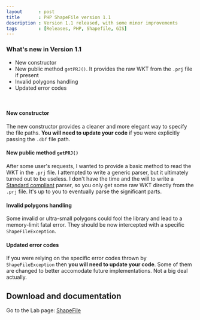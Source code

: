```yaml
---
layout      : post
title       : PHP ShapeFile version 1.1
description : Version 1.1 released, with some minor improvements
tags        : [Releases, PHP, Shapefile, GIS]
---
```



### What's new in Version 1.1

* New constructor
* New public method `getPRJ()`. It provides the raw WKT from the `.prj` file if present
* Invalid polygons handling
* Updated error codes

<br>

#### New constructor

The new constructor provides a cleaner and more elegant way to specify the file paths. **You will need to update your code** if you were explicitly passing the `.dbf` file path.

#### New public method `getPRJ()`

After some user's requests, I wanted to provide a basic method to read the WKT in the `.prj` file.
I attempted to write a generic parser, but it ultimately turned out to be useless. I don't have the time and the will to write a [Standard compliant](http://www.opengeospatial.org/standards/requests/112) parser, so you only get some raw WKT directly from the `.prj` file. It's up to you to eventually parse the significant parts.

#### Invalid polygons handling

Some invalid or ultra-small polygons could fool the library and lead to a memory-limit fatal error. They should be now intercepted with a specific `ShapeFileException`.

#### Updated error codes

If you were relying on the specific error codes thrown by `ShapeFileException` then **you will need to update your code**. Some of them are changed to better accomodate future implementations. Not a big deal actually.



## Download and documentation

Go to the Lab page: [ShapeFile](/labs/php-shapefile/)
